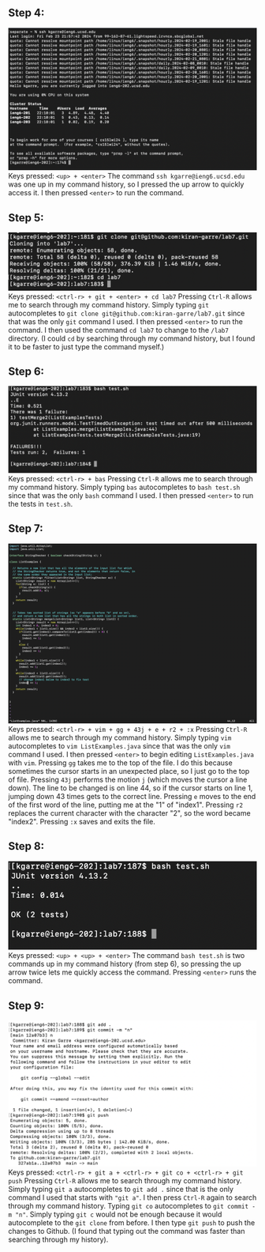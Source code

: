 
## Step 4:
![Image](/lab-report4-images/running-ssh.png)
Keys pressed: `<up> + <enter>`
The command `ssh kgarre@ieng6.ucsd.edu` was one up in my command history, so I pressed the up arrow to quickly access it. I then pressed `<enter>` to run the command.


## Step 5:
![Image](/lab-report4-images/git-cloning-and-cd.png)
Keys pressed: `<ctrl-r> + git + <enter> + cd lab7`
Pressing `Ctrl-R` allows me to search through my command history. Simply typing `git` autocompletes to `git clone git@github.com:kiran-garre/lab7.git` since that was the only `git` command I used. 
I then pressed `<enter>` to run the command. I then used the command `cd lab7` to change to the `/lab7` directory. (I could `cd` by searching through my command history, but I found it to be faster to 
just type the command myself.)


## Step 6:
![Image](/lab-report4-images/running-bash-test.png)
Keys pressed: `<ctrl-r> + bas`
Pressing `Ctrl-R` allows me to search through my command history. Simply typing `bas` autocompletes to `bash test.sh` since that was the only `bash` command I used. 
I then pressed `<enter>` to run the tests in `test.sh`.


## Step 7:
![Image](/lab-report4-images/vimming.png)
Keys pressed: `<ctrl-r> + vim + gg + 43j + e + r2 + :x`
Pressing `Ctrl-R` allows me to search through my command history. Simply typing `vim` autocompletes to `vim ListExamples.java` since that was the only `vim` command I used. 
I then pressed `<enter>` to begin editing `ListExamples.java` with `vim`.
Pressing `gg` takes me to the top of the file. I do this because sometimes the cursor starts in an unexpected place, so I just go to the top of file. Pressing `43j` performs the 
motion `j` (which moves the cursor a line down). The line to be changed is on line 44, so if the cursor starts on line 1, jumping down 43 times gets to the correct line.
Pressing `e` moves to the end of the first word of the line, putting me at the "1" of "index1".
Pressing `r2` replaces the current character with the character "2", so the word became "index2".
Pressing `:x` saves and exits the file.


## Step 8:
![Image](/lab-report4-images/bash-testing-again.png)
Keys pressed: `<up> + <up> + <enter>`
The command `bash test.sh` is two commands up in my command history (from step 6), so pressing the up arrow twice lets me quickly access the command. Pressing `<enter>` runs the command. 


## Step 9:
![Image](/lab-report4-images/gitting.png)
Keys pressed: `<ctrl-r> + git a + <ctrl-r> + git co + <ctrl-r> + git push`
Pressing `Ctrl-R` allows me to search through my command history. Simply typing `git a` autocompletes to `git add .` since that is the only command I used that starts with `"git a"`.
I then press `Ctrl-R` again to search through my command history. Typing `git co` autocompletes to `git commit -m "n"`. Simply typing `git c` would not be enough because it would autocomplete to the `git clone` from before.
I then type `git push` to push the changes to Github. (I found that typing out the command was faster than searching through my history).







